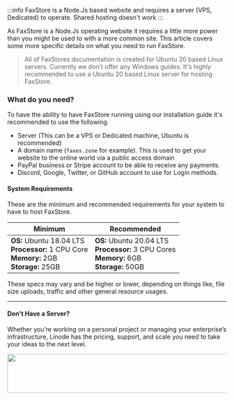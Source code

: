:::info
FaxStore is a Node.Js based website and requires a server (VPS, Dedicated) to operate. Shared hosting doesn't work
:::

As FaxStore is a Node.Js operating website it requires a little more power than you might be used to with a more common site. This article covers some more specific details on what you need to run FaxStore.


> All of FaxStores documentation is created for Ubuntu 20 based Linux servers. Currently we don't offer any Windows guides. It's highly recommended to use a Ubuntu 20 based Linux server for hosting FaxStore.


### What do you need?

To have the ability to have FaxStore running using our installation guide it's recommended to use the following.

- Server (This can be a VPS or Dedicated machine, Ubuntu is recommended)
- A domain name (`faxes.zone` for example). This is used to get your website to the online world via a public access domain
- PayPal business or Stripe account to be able to receive any payments.
- Discord, Google, Twitter, or GitHub account to use for Login methods.

#### System Requirements

These are the minimum and recommended requirements for your system to have to host FaxStore.

| Minimum                                                              | Recommended                                                            |
|----------------------------------------------------------------------|------------------------------------------------------------------------|
| **OS:** Ubuntu 18.04 LTS <br>**Processor:** 1 CPU Core <br>**Memory:** 2GB <br>**Storage:** 25GB | **OS:** Ubuntu 20.04 LTS <br>**Processor:** 3 CPU Cores <br>**Memory:** 6GB <br>**Storage:** 50GB |

These specs may vary and be higher or lower, depending on things like, file size uploads, traffic and other general resource usages.


---

#### Don't Have a Server?

Whether you’re working on a personal project or managing your enterprise’s infrastructure, Linode has the pricing, support, and scale you need to take your ideas to the next level.

<a href="https://linode.gvw92c.net/c/3604466/903982/10906" target="_blank" id="903982"><img src="https://weblutions.com/i/GSM2SG.png" border="0" alt="" width="728" height="90"/></a>
